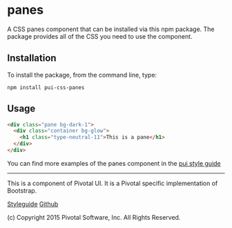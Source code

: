 # panes

A CSS panes component that can be installed via this npm package. The package provides all of the
CSS you need to use the component.

## Installation

To install the package, from the command line, type:

```
npm install pui-css-panes
```

## Usage

```html
<div class="pane bg-dark-1">
  <div class="container bg-glow">
    <h1 class="type-neutral-11">This is a pane</h1>
  </div>
</div>

```

You can find more examples of the panes component in the [pui style guide](http://styleguide.pivotal.io/layout.html#pane)
  
*****************************************

This is a component of Pivotal UI. It is a Pivotal specific implementation of Bootstrap.

[Styleguide](http://styleguide.pivotal.io)
[Github](https://github.com/pivotal-cf/pivotal-ui)

(c) Copyright 2015 Pivotal Software, Inc. All Rights Reserved.

